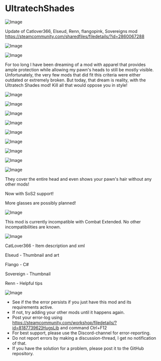 # UltratechShades

![Image](https://i.imgur.com/buuPQel.png)

Update of Catlover366, Elseud, Renn, flangopink, Sovereigns mod
https://steamcommunity.com/sharedfiles/filedetails/?id=2860067288

![Image](https://i.imgur.com/pufA0kM.png)

	
![Image](https://i.imgur.com/Z4GOv8H.png)

For too long I have been dreaming of a mod with apparel that provides ample protection while allowing my pawn's heads to still be mostly visible. Unfortunately, the very few mods that did fit this criteria were either outdated or extremely broken. But today, that dream is reality, with the Ultratech Shades mod! Kill all that would oppose you in style!

![Image]( https://imgur.com/Z4vLgpK.png )

![Image]( https://imgur.com/Vhbrppk.png )


![Image]( https://imgur.com/AKwWp70.png )


![Image]( https://imgur.com/1112WXC.png )


![Image]( https://imgur.com/0ixiqOY.png )


![Image]( https://imgur.com/Nq1qr9Y.png )


![Image]( https://imgur.com/R2XQceJ.png )


![Image]( https://imgur.com/w5GJU8H.png )

![Image]( https://imgur.com/AhvE2kf.png )


They cover the entire head and even shows your pawn's hair without any other mods! 

Now with SoS2 support!

More glasses are possibly planned!

![Image]( https://imgur.com/tjOh2Wy.png )


This mod is currently incompatible with Combat Extended. No other incompatibilities are known.

![Image]( https://imgur.com/EELF5ww.png )


CatLover366 - Item description and xml

Elseud - Thumbnail and art

Flango - C#

Sovereign - Thumbnail

Renn - Helpful tips
	
![Image](https://i.imgur.com/PwoNOj4.png)



-  See if the the error persists if you just have this mod and its requirements active.
-  If not, try adding your other mods until it happens again.
-  Post your error-log using https://steamcommunity.com/workshop/filedetails/?id=818773962]HugsLib and command Ctrl+F12
-  For best support, please use the Discord-channel for error-reporting.
-  Do not report errors by making a discussion-thread, I get no notification of that.
-  If you have the solution for a problem, please post it to the GitHub repository.


